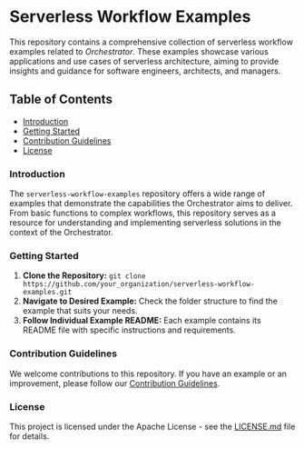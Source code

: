 # Serverless Workflow Examples

This repository contains a comprehensive collection of serverless workflow examples related to *Orchestrator*.
These examples showcase various applications and use cases of serverless architecture, aiming to provide insights and guidance for software engineers, architects, and managers.

## Table of Contents

- [Introduction](#introduction)
- [Getting Started](#getting-started)
- [Contribution Guidelines](#contribution-guidelines)
- [License](#license)

### Introduction

The `serverless-workflow-examples` repository offers a wide range of examples that demonstrate the capabilities the Orchestrator aims to deliver. From basic functions to complex workflows, this repository serves as a resource for understanding and implementing serverless solutions in the context of the Orchestrator.

### Getting Started

1. **Clone the Repository:** `git clone https://github.com/your_organization/serverless-workflow-examples.git`
2. **Navigate to Desired Example:** Check the folder structure to find the example that suits your needs.
3. **Follow Individual Example README:** Each example contains its README file with specific instructions and requirements.

### Contribution Guidelines

We welcome contributions to this repository. If you have an example or an improvement, please follow our [Contribution Guidelines](./CONTRIBUTING.md).

### License

This project is licensed under the Apache License - see the [LICENSE.md](LICENSE.md) file for details.
